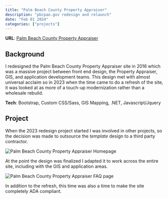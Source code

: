 ```yaml
---
title: "Palm Beach County Property Appraiser"
description: "pbcpao.gov redesign and relaunch"
date: "Feb 01 2024"
categories: ["projects"]
---
```


**URL**: [Palm Beach County Property Appraiser](https://pbcpao.gov/)

## Background

I redesigned the Palm Beach County Property Appraiser site in 2016 which was a massive project between front end design, the Property Appraiser, GIS, and application development teams. This design met with almost universal acclaim so in 2023 when the time came to do a refresh of the site, it was looked at as more of a touch-up modernization rather than a wholesale rebuild.

**Tech**: Bootstrap, Custom CSS/Sass, GIS Mapping, .NET, Javascript/Jquery

## Project

When the 2023 redesign project started I was involved in other projects, so the decision was made to outsource the _template_ design to a third party contractor.

![Palm Beach County Property Appraiser Homepage](/images/pbcpao-1.png)

At the point the design was finalized I adapted it to work across the entire site, including with the GIS and application areas.

![Palm Beach County Property Appraiser FAQ page](/images/pbcpao-2.png)

In addition to the refresh, this time was also a time to make the site completely ADA compliant.
